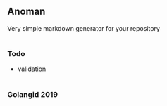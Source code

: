 ## Anoman

Very simple markdown generator for your repository

#

### Todo

- validation

#

### Golangid 2019
